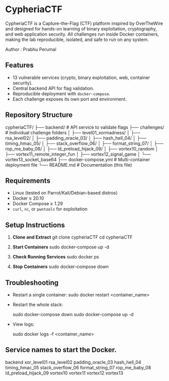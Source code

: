 # CypheriaCTF

CypheriaCTF is a Capture-the-Flag (CTF) platform inspired by OverTheWire and designed for hands-on learning of binary exploitation, cryptography, and web application security.
All challenges run inside Docker containers, making the lab reproducible, isolated, and safe to run on any system.

Author : Prabhu Perumal

## Features

* 13 vulnerable services (crypto, binary exploitation, web, container security).
* Central backend API for flag validation.
* Reproducible deployment with `docker-compose`.
* Each challenge exposes its own port and environment.


## Repository Structure
cypheriaCTF/
├── backend/              # API service to validate flags
├── challenges/           # Individual challenge folders
│   ├── level01_xormadness/
│   ├── rsa_level02/
│   ├── padding_oracle_03/
│   ├── hash_hell_04/
│   ├── timing_hmac_05/
│   ├── stack_overflow_06/
│   ├── format_string_07/
│   ├── rop_me_baby_08/
│   ├── ld_preload_hijack_09/
│   ├── vortex10_random
│   ├── vortex11_remote_integer_fun
│   ├── vortex12_signal_game
│   └── vortex13_socket_base64
├── docker-compose.yml    # Multi-container deployment file
└── README.md             # Documentation (this file)

## Requirements

* Linux (tested on Parrot/Kali/Debian-based distros)
* Docker ≥ 20.10
* Docker Compose ≥ 1.29
* `curl`, `nc`, or `pwntools` for exploitation

## Setup Instructions

1. **Clone and Extract**
   git clone <your-repo-url> cypheriaCTF
   cd cypheriaCTF

2. **Start Containers**
   sudo docker-compose up -d

3. **Check Running Services**
   sudo docker ps

4. **Stop Containers**
   sudo docker-compose down


## Troubleshooting

* Restart a single container:
  sudo docker restart <container_name>

* Restart the whole stack:

  sudo docker-compose down
  sudo docker-compose up -d

* View logs:

  sudo docker logs -f <container_name>
  
## Service names to start the Docker.
backend
xor_level01
rsa_level02
padding_oracle_03
hash_hell_04
timing_hmac_05
stack_overflow_06
format_string_07
rop_me_baby_08
ld_preload_hijack_09
vortex10
vortex11
vortex12
vortex13
 
